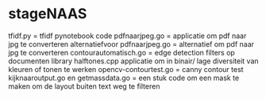 # stageNAAS
tfidf.py = tfidf pynotebook code
pdfnaarjpeg.go = applicatie om pdf naar jpg te converteren
alternatiefvoor pdfnaarjpeg.go = alternatief  om pdf naar jpg te converteren
contourautomatisch.go = edge detection filters op documenten library
halftones.cpp applicatie om in binair/ lage diversiteit van kleuren of tonen te werken
opencv-contourtest.go = canny contour test
kijknaaroutput.go en getmassdata.go  = een stuk code om een mask te maken om de layout buiten text weg te filteren
